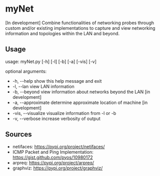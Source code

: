 # myNet
[In development] Combine functionalities of networking probes through custom and/or existing implementations to capture and view networking information and topologies within the LAN and beyond.

## Usage
usage: myNet.py [-h] [-l] [-b] [-a] [-vis] [-v]

optional arguments:
- -h, --help         show this help message and exit
- -l, --lan          view LAN information
- -b, --beyond       view information about networks beyond the LAN [in development]
- -a, --approximate  determine approximate location of machine [in development]
- -vis, --visualize  visualize information from -l or -b
- -v, --verbose      increase verbosity of output

## Sources
- netifaces: https://pypi.org/project/netifaces/
- ICMP Packet and Ping Implementation: https://gist.github.com/pyos/10980172
- arpreq: https://pypi.org/project/arpreq/
- graphviz: https://pypi.org/project/graphviz/